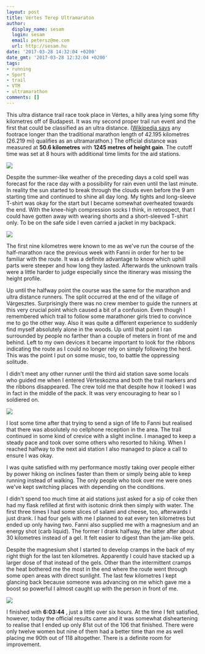 ```yaml
---
layout: post
title: Vértes Terep Ultramaraton
author:
  display_name: sesam
  login: sesam
  email: petersz@me.com
  url: http://sesam.hu
date: '2017-03-28 14:32:04 +0200'
date_gmt: '2017-03-28 12:32:04 +0200'
tags:
- running
- Sport
- trail
- VTM
- ultramarathon
comments: []
---
```


This ultra distance trail race took place in Vértes, a hilly area lying some fifty kilometres off of Budapest. It was my second proper trail run event and the first that could be classified as an ultra distance. ([Wikipedia says](https://en.wikipedia.org/wiki/Ultramarathon) any footrace longer than the traditional marathon length of 42.195 kilometres (26.219 mi) qualifies as an ultramarathon.) The official distance was measured at **50.6 kilometres** with **1245 metres of height gain**. The cutoff time was set at 8 hours with additional time limits for the aid stations.

![](http://sesam.hu/wp-content/uploads/2017/03/VTM17_web_cover-1024x640-1024x640.png)

Despite the summer-like weather of the preceding days a cold spell was forecast for the race day with a possibility for rain even until the last minute. In reality the sun started to break through the clouds even before the 9 am starting time and continued to shine all day long. My tights and long-sleeve T-shirt was okay for the start but I became somewhat overheated towards the end. With the knee-high compression socks I think, in retrospect, that I could have gotten away with wearing shorts and a short-sleeved T-shirt only. To be on the safe side I even carried a jacket in my backpack.

![](http://sesam.hu/wp-content/uploads/2017/03/IMG_0638-1024x768.jpg)

The first nine kilometres were known to me as we've run the course of the half-marathon race the previous week with Fanni in order for her to be familiar with the route. It was a definite advantage to know which uphill parts were steeper and how long they lasted. Afterwards the unknown trails were a little harder to judge especially since the itinerary was missing the height profile.

Up until the halfway point the course was the same for the marathon and ultra distance runners. The split occurred at the end of the village of Várgesztes. Surprisingly there was no crew member to guide the runners at this very crucial point which caused a bit of a confusion. Even though I remembered which trail to follow some marathoner girls tried to convince me to go the other way. Also it was quite a different experience to suddenly find myself absolutely alone in the woods. Up until that point I ran surrounded by people no farther than a couple of meters in front of me and behind. Left to my own devices it became important to look for the ribbons indicating the route as I could no longer rely on simply following the herd. This was the point I put on some music, too, to battle the oppressing solitude.

I didn't meet any other runner until the third aid station save some locals who guided me when I entered Vérteskozma and both the trail markers and the ribbons disappeared. The crew told me that despite how it looked I was in fact in the middle of the pack. It was very encouraging to hear so I soldiered on.

![](http://sesam.hu/wp-content/uploads/2017/03/IMG_0648-1024x682.jpg)

I lost some time after that trying to send a sign of life to Fanni but realised that there was absolutely no cellphone reception in the area. The trail continued in some kind of crevice with a slight incline. I managed to keep a steady pace and took over some others who resorted to hiking. When I reached halfway to the next aid station I also managed to place a call to ensure I was okay.

I was quite satisfied with my performance mostly taking over people either by power hiking on inclines faster than them or simply being able to keep running instead of walking. The only people who took over me were ones we've kept switching places with depending on the conditions.

I didn't spend too much time at aid stations just asked for a sip of coke then had my flask refilled at first with isotonic drink then simply with water. The first three times I had some slices of salami and cheese, too, afterwards I just drank. I had four gels with me I planned to eat every ten kilometres but ended up only having two. Fanni also supplied me with a magnesium and an energy shot (carb liquid). The former I drank halfway, the latter after about 30 kilometres instead of a gel. It felt easier to digest than the jam-like gels.

Despite the magnesium shot I started to develop cramps in the back of my right thigh for the last ten kilometres. Apparently I could have stacked up a larger dose of that instead of the gels. Other than the intermittent cramps the heat bothered me the most in the end where the route went through some open areas with direct sunlight. The last few kilometres I kept glancing back because someone was advancing on me which gave me a boost so powerful I almost caught up with the person in front of me.

![](http://sesam.hu/wp-content/uploads/2017/03/FullSizeRender-2-1024x768.jpg)

I finished with **6:03:44** , just a little over six hours. At the time I felt satisfied, however, today the official results came and it was somewhat disheartening to realise that I ended up only 81st out of the 106 that finished. There were only twelve women but nine of them had a better time than me as well placing me 90th out of 118 altogether. There is a definite room for improvement.
